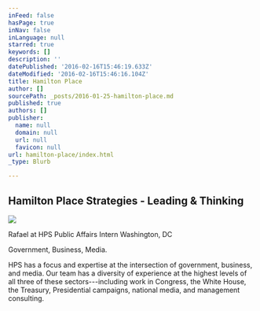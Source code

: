 ```yaml
---
inFeed: false
hasPage: true
inNav: false
inLanguage: null
starred: true
keywords: []
description: ''
datePublished: '2016-02-16T15:46:19.633Z'
dateModified: '2016-02-16T15:46:16.104Z'
title: Hamilton Place
author: []
sourcePath: _posts/2016-01-25-hamilton-place.md
published: true
authors: []
publisher:
  name: null
  domain: null
  url: null
  favicon: null
url: hamilton-place/index.html
_type: Blurb

---
```

## Hamilton Place Strategies - Leading & Thinking
![](https://s3-us-west-2.amazonaws.com/the-grid-img/p/45140aea796f061a27e20551fdc817163b0a7db8.png)

Rafael at HPS Public Affairs Intern Washington, DC 

Government, Business, Media.

HPS has a focus and expertise at the intersection of government, business, and media. Our team has a diversity of experience at the highest levels of all three of these sectors---including work in Congress, the White House, the Treasury, Presidential campaigns, national media, and management consulting.